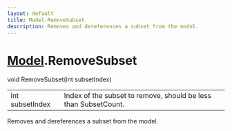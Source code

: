```yaml
---
layout: default
title: Model.RemoveSubset
description: Removes and dereferences a subset from the model.
---
```

# [Model]({{site.url}}/Pages/Reference/Model.html).RemoveSubset

<div class='signature' markdown='1'>
void RemoveSubset(int subsetIndex)
</div>

|  |  |
|--|--|
|int subsetIndex|Index of the subset to remove, should             be less than SubsetCount.|

Removes and dereferences a subset from the model.



